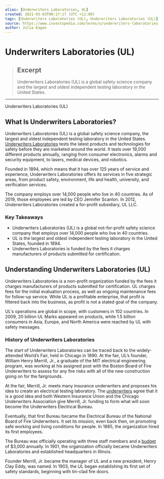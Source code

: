 ```yaml
---
alias: [Underwriters Laboratories, UL]
created: 2021-03-03T00:17:17 (UTC +11:00)
tags: [Underwriters Laboratories (UL), Underwriters Laboratories (UL)]
source: https://www.investopedia.com/terms/u/underwriters-laboratories-ul.asp
author: Julia Kagan
---
```


# Underwriters Laboratories (UL)

> ## Excerpt
> Underwriters Laboratories (UL) is a global safety science company and the largest and oldest independent testing laboratory in the United States.

---

Underwriters Laboratories (UL)
## What Is Underwriters Laboratories?

Underwriters Laboratories (UL) is a global safety science company, the largest and oldest independent testing laboratory in the United States. [Underwriters Laboratories](https://www.ul.com/) tests the latest products and technologies for safety before they are marketed around the world. It tests over 19,000 different products annually, ranging from consumer electronics, alarms and security equipment, to lasers, medical devices, and robotics. 

Founded in 1894, which means that it has over 125 years of service and experience, Underwriters Laboratories offers its services in five strategic areas, from product safety, environment, life and health, university, and verification services. 

The company employs over 14,000 people who live in 40 countries. As of 2019, those employees are led by CEO Jennifer Scanlon. In 2012, Underwriters Laboratories created a for-profit subsidiary, UL LLC.

### Key Takeaways

-   Underwriters Laboratories (UL) is a global not-for-profit safety science company that employs over 14,000 people who live in 40 countries.
-   UL is the largest and oldest independent testing laboratory in the United States, founded in 1894.
-   Underwriters Laboratories is funded by the fees it charges manufacturers of products submitted for certification.

## Understanding Underwriters Laboratories (UL)

Underwriters Laboratories is a non-profit organization funded by the fees it charges manufacturers of products submitted for certification. UL charges fees for the initial evaluation process, as well as ongoing maintenance fees for follow-up service. While UL is a profitable enterprise, that profit is filtered back into the business, as profit is not a stated goal of the company.

UL's operations are global in scope, with customers in 102 countries. In 2009, 20 billion UL Marks appeared on products, while 1.5 billion consumers in Asia, Europe, and North America were reached by UL with safety messages.

### History of Underwriters Laboratories

The start of Underwriters Laboratories can be traced back to the widely-attended World’s Fair, held in Chicago in 1890. At the fair, UL’s founder, William Henry Merrill, Jr., a graduate of the MIT electrical engineering program, was working at his assigned post with the Boston Board of Fire Underwriters to assess for any fire risks with all of the new construction going on for the fairgrounds.

At the fair, Merrill, Jr. meets many insurance underwriters and proposes his idea to create an electrical testing laboratory. The [underwriters](https://www.investopedia.com/terms/u/underwriter.asp) agree that it is a good idea and both Western Insurance Union and the Chicago Underwriters Association give Merrill, Jr. funding to form what will soon become the Underwriters Electrical Bureau.

Eventually, that first Bureau became the Electrical Bureau of the National Board of Fire Underwriters. It set its mission, even back then, on promoting safe working and living conditions for people. In 1895, the organization hired its first employees.

The Bureau was officially operating with three staff members and a [budget](https://www.investopedia.com/terms/b/budget.asp) of $3,000 annually. In 1901, the organization officially became Underwriters Laboratories and established headquarters in Illinois.

Founder Merrill, Jr. became the manager of UL and a new president, Henry Clay Eddy, was named. In 1903, the UL began establishing its first set of safety standards, beginning with tin-clad fire doors.
